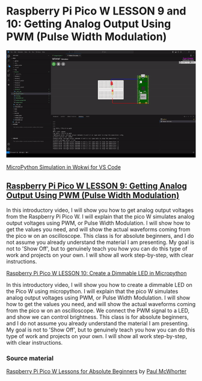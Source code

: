 # Raspberry Pi Pico W LESSON 9 and 10: Getting Analog Output Using PWM (Pulse Width Modulation)

![PiPico W LED Breadboard](https://github.com/ikostan/pico/blob/master/img/pwm.gif)

[MicroPython Simulation in Wokwi for VS Code](https://github.com/ikostan/pico/tree/master/WOKWI)

## [Raspberry Pi Pico W LESSON 9: Getting Analog Output Using PWM (Pulse Width Modulation)](https://www.youtube.com/watch?v=GXA1Y6lA14A&list=PLGs0VKk2DiYz8js1SJog21cDhkBqyAhC5&index=12)

In this introductory video, I will show you how to get analog output
voltages from the Raspberry Pi Pico W. I will explain that the pico W
simulates analog output voltages using PWM, or Pulse Width Modulation.
I will show how to get the values you need, and will show the actual
waveforms coming from the pico w on an oscilloscope. This class is  for
absolute beginners, and I do not assume you already understand the material
I am presenting. My goal is not to 'Show Off', but to genuinely teach you 
how you can do this type of work and projects on your own. I will show
all work step-by-step, with clear instructions.

[Raspberry Pi Pico W LESSON 10: Create a Dimmable LED in Micropython](https://www.youtube.com/watch?v=DJhoUklKidc&list=PLGs0VKk2DiYz8js1SJog21cDhkBqyAhC5&index=10)

In this introductory video, I will show you how to create a dimmable LED on
the Pico W using micropython. I will explain that the pico W simulates analog
output voltages using PWM, or Pulse Width Modulation. I will show how to get
the values you need, and will show the actual waveforms coming from the pico w
on an oscilloscope. We connect the PWM signal to a LED, and show we can control
brightness. This class is  for absolute beginners, and I do not assume you already
understand the material I am presenting. My goal is not to 'Show Off', but to
genuinely teach you how you can do this type of work and projects on your own.
I will show all work step-by-step, with clear instructions.

### Source material

[Raspberry Pi Pico W Lessons for Absolute Beginners](https://www.youtube.com/playlist?list=PLGs0VKk2DiYz8js1SJog21cDhkBqyAhC5)
by [Paul McWhorter](https://www.youtube.com/c/mcwhorpj/playlists)
